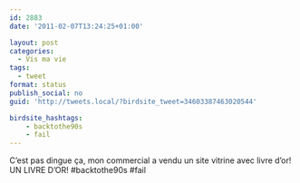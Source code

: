 ```yaml
---
id: 2883
date: '2011-02-07T13:24:25+01:00'

layout: post
categories:
  - Vis ma vie
tags:
  - tweet
format: status
publish_social: no
guid: 'http://tweets.local/?birdsite_tweet=34603387463020544'

birdsite_hashtags:
    - backtothe90s
    - fail
---
```


C’est pas dingue ça, mon commercial a vendu un site vitrine avec livre d’or! UN LIVRE D’OR! #backtothe90s #fail
